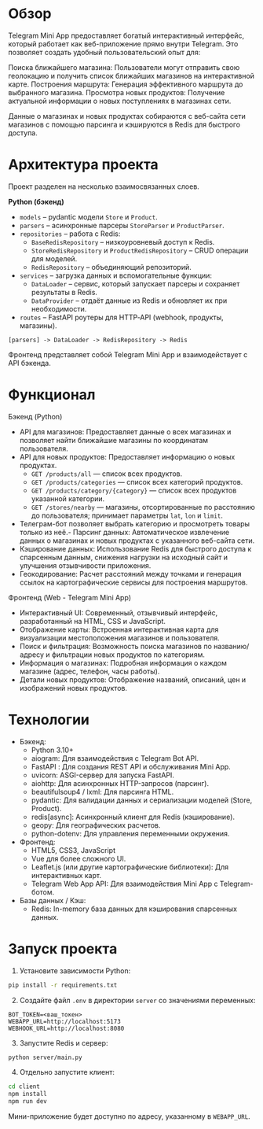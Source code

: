 # Обзор

Telegram Mini App предоставляет богатый интерактивный интерфейс, который работает как веб-приложение прямо внутри Telegram. Это позволяет создать удобный пользовательский опыт для:

Поиска ближайшего магазина: Пользователи могут отправить свою геолокацию и получить список ближайших магазинов на интерактивной карте.
Построения маршрута: Генерация эффективного маршрута до выбранного магазина.
Просмотра новых продуктов: Получение актуальной информации о новых поступлениях в магазинах сети.

Данные о магазинах и новых продуктах собираются с веб-сайта сети магазинов с помощью парсинга и кэшируются в Redis для быстрого доступа.
# Архитектура проекта

Проект разделен на несколько взаимосвязанных слоев.

**Python (бэкенд)**

- `models` – pydantic модели `Store` и `Product`.
- `parsers` – асинхронные парсеры `StoreParser` и `ProductParser`.
- `repositories` – работа с Redis:
  - `BaseRedisRepository` – низкоуровневый доступ к Redis.
  - `StoreRedisRepository` и `ProductRedisRepository` – CRUD операции для моделей.
  - `RedisRepository` – объединяющий репозиторий.
- `services` – загрузка данных и вспомогательные функции:
  - `DataLoader` – сервис, который запускает парсеры и сохраняет результаты в Redis.
  - `DataProvider` – отдаёт данные из Redis и обновляет их при необходимости.
- `routes` – FastAPI роутеры для HTTP‑API (webhook, продукты, магазины).
```
[parsers] -> DataLoader -> RedisRepository -> Redis
```

Фронтенд представляет собой Telegram Mini App и взаимодействует с API бэкенда.

# Функционал
Бэкенд (Python)

- API для магазинов: Предоставляет данные о всех магазинах и позволяет найти ближайшие магазины по координатам пользователя.
- API для новых продуктов: Предоставляет информацию о новых продуктах.
  - `GET /products/all` — список всех продуктов.
  - `GET /products/categories` — список всех категорий продуктов.
  - `GET /products/category/{category}` — список всех продуктов указанной категории.
  - `GET /stores/nearby` — магазины, отсортированные по расстоянию до пользователя; принимает параметры `lat`, `lon` и `limit`.
- Телеграм-бот позволяет выбрать категорию и просмотреть товары только из неё.- Парсинг данных: Автоматическое извлечение данных о магазинах и новых продуктах с указанного веб-сайта сети.
- Кэширование данных: Использование Redis для быстрого доступа к спарсенным данным, снижения нагрузки на исходный сайт и улучшения отзывчивости приложения.
- Геокодирование: Расчет расстояний между точками и генерация ссылок на картографические сервисы для построения маршрутов.

Фронтенд (Web - Telegram Mini App)

- Интерактивный UI: Современный, отзывчивый интерфейс, разработанный на HTML, CSS и JavaScript.
- Отображение карты: Встроенная интерактивная карта для визуализации местоположения магазинов и пользователя.
- Поиск и фильтрация: Возможность поиска магазинов по названию/адресу и фильтрации новых продуктов по категориям.
- Информация о магазинах: Подробная информация о каждом магазине (адрес, телефон, часы работы).
- Детали новых продуктов: Отображение названий, описаний, цен и изображений новых продуктов.

# Технологии

- Бэкенд:
    - Python 3.10+
    - aiogram: Для взаимодействия с Telegram Bot API.
    - FastAPI : Для создания REST API и обслуживания Mini App.
    - uvicorn: ASGI-сервер для запуска FastAPI.
    - aiohttp: Для асинхронных HTTP-запросов (парсинг).
    - beautifulsoup4 / lxml: Для парсинга HTML.
    - pydantic: Для валидации данных и сериализации моделей (Store, Product).
    - redis[async]: Асинхронный клиент для Redis (кэширование).
    - geopy: Для географических расчетов.
    - python-dotenv: Для управления переменными окружения.
- Фронтенд:
    - HTML5, CSS3, JavaScript
    - Vue для более сложного UI.
    - Leaflet.js (или другие картографические библиотеки): Для интерактивных карт.
    - Telegram Web App API: Для взаимодействия Mini App с Telegram-ботом.
- Базы данных / Кэш:
    - Redis: In-memory база данных для кэширования спарсенных данных.


# Запуск проекта

1. Установите зависимости Python:

```bash
pip install -r requirements.txt
```

2. Создайте файл `.env` в директории `server` со значениями переменных:

```env
BOT_TOKEN=<ваш_токен>
WEBAPP_URL=http://localhost:5173
WEBHOOK_URL=http://localhost:8080
```

3. Запустите Redis и сервер:

```bash
python server/main.py
```

4. Отдельно запустите клиент:

```bash
cd client
npm install
npm run dev
```

Мини-приложение будет доступно по адресу, указанному в `WEBAPP_URL`.